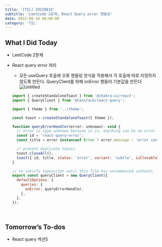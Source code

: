 ```yaml
---
title: '[TIL] 20220818'
subtitle: 'LeetCode 2문제, React Query error 핸들링'
date: 2022-08-18 00:00:00
category: 'TIL'
---
```


## What I Did Today

- LeetCode 2문제
- React query error 처리

  - 모든 useQuery 호출에 오류 핸들링 방식을 적용해서 각 호출에 따로 지정하지 않도록 만든다. QueryClient를 위해 onError 핸들러 기본값을 만든다
    ![Untitled](https://s3-us-west-2.amazonaws.com/secure.notion-static.com/6a3d4632-0fd6-4ae3-9ebd-b4ebb6b79845/Untitled.png)

  ```jsx
  import { createStandaloneToast } from '@chakra-ui/react';
  import { QueryClient } from '@tanstack/react-query';

  import { theme } from '../theme';

  const toast = createStandaloneToast({ theme });

  function queryErrorHandler(error: unknown): void {
    // error is type unknown because in js, anything can be an error (e.g. throw(5))
    const id = 'react-query-error';
    const title = error instanceof Error ? error.message : 'error connecting to server';

    // prevent duplicate toasts
    toast.closeAll();
    toast({ id, title, status: 'error', variant: 'subtle', isClosable: true });
  }

  // to satisfy typescript until this file has uncommented contents
  export const queryClient = new QueryClient({
    defaultOptions: {
      queries: {
        onError: queryErrorHandler,
      },
    },
  });
  ```

<br/>

## Tomorrow’s To-dos

- React query 섹션5

  <br/>
